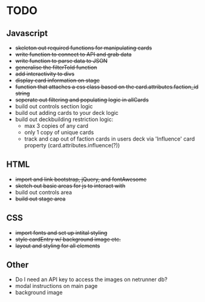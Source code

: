 # TODO

## Javascript

- ~~skeleton out required functions for manipulating cards~~
- ~~write function to connect to API and grab data~~
- ~~write  function to parse data to JSON~~
- ~~generalise the filterToId function~~
- ~~add interactivity to divs~~
- ~~display card information on stage~~
- ~~function that attaches a css class based on the card.attributes.faction_id string~~
- ~~seperate out filtering and populating logic in allCards~~
- build out controls section logic
- build out adding cards to your deck logic
- build out deckbuilding restriction logic:
  - max 3 copies of any card
  - only 1 copy of unique cards
  - track and cap out of faction cards in users deck via 'Influence' card property (card.attributes.influence(?))

## HTML

- ~~import and link bootstrap, jQuery, and fontAwesome~~
- ~~sketch out basic areas for js to interact with~~
- build out controls area
- ~~build out stage area~~

## CSS

- ~~import fonts and set up intital styling~~
- ~~style cardEntry w/ background image etc.~~
- ~~layout and styling for all elements~~  

## Other

- Do I need an API key to access the images on netrunner db?
- modal instructions on main page
- background image